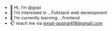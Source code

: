- 👋 Hi, I’m @gopi
- 👀 I’m interested in ...Fullstack web development
- 🌱 I’m currently learning ...frontend
- 📫 reach me via email-gopiraj418@gmail.com

<!---
Itzzzgops/Itzzzgops is a ✨ special ✨ repository because its `README.md` (this file) appears on your GitHub profile.
You can click the Preview link to take a look at your changes.
--->
